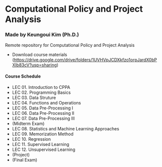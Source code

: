# Computational Policy and Project Analysis
### Made by Keungoui Kim (Ph.D.)
Remote repository for Computational Policy and Project Analysis

- Download course materials
  (https://drive.google.com/drive/folders/1UVHVpJCDXkfzo1orpJardX0bPXIb83cV?usp=sharing)

#### Course Schedule
- LEC 01. Introduction to CPPA
- LEC 02. Programming Basics
- LEC 03. Data Struture
- LEC 04. Functions and Operations
- LEC 05. Data Pre-Processing I
- LEC 06. Data Pre-Processing II
- LEC 07. Data Pre-Processing III
- (Midterm Exam)
- LEC 08. Statistics and Machine Learning Approaches
- LEC 09. Memorization Method
- LEC 10. Regression
- LEC 11. Supervised Learning 
- LEC 12. Unsupervised Learning 
- (Project)
- (Final Exam)
